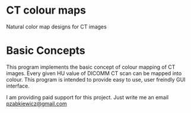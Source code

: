 # CT colour maps
Natural color map designs for CT images

Basic Concepts
==============

This program implements the basic concept of colour mapping
of CT images. Every given HU value of DICOMM CT scan can
be mapped into colour. This program is intended to provide
easy to use, user freindly GUI interface.

I am providing paid support for this project.
Just write me an email pzabkiewicz@gmail.com


